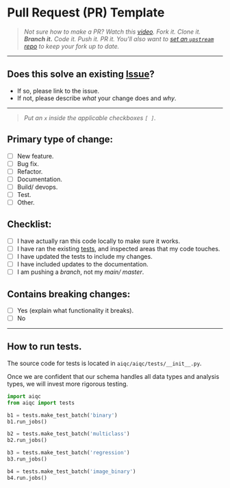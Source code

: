# Pull Request (PR) Template

> *Not sure how to make a PR? Watch this [video](https://www.youtube.com/watch?v=rgbCcBNZcdQ).
> Fork it. Clone it. **Branch it.** Code it. Push it. PR it.
> You'll also want to [set an `upstream` repo](https://www.atlassian.com/git/tutorials/git-forks-and-upstreams ) to keep your fork up to date.*

---

## Does this solve an existing [Issue](https://github.com/aiqc/aiqc/issues)? 
- If so, please link to the issue.
- If not, please describe *what* your change does and *why*.

---

> *Put an `x` inside the applicable checkboxes `[ ]`.*

## Primary type of change:
- [ ] New feature.
- [ ] Bug fix.
- [ ] Refactor.
- [ ] Documentation.
- [ ] Build/ devops.
- [ ] Test.
- [ ] Other.

## Checklist:
- [ ] I have actually ran this code locally to make sure it works.
- [ ] I have ran the existing [tests](https://github.com/aiqc/aiqc/new/main/.github#how-to-run-tests), and inspected areas that my code touches.
- [ ] I have updated the tests to include my changes.
- [ ] I have included updates to the documentation.
- [ ] I am pushing a *branch*, not my *main/ master*.

## Contains breaking changes:
- [ ] Yes (explain what functionality it breaks).
- [ ] No

---

## How to run tests.
The source code for tests is located in `aiqc/aiqc/tests/__init__.py`. 

Once we are confident that our schema handles all data types and analysis types, we will invest more rigorous testing.
```python
import aiqc
from aiqc import tests

b1 = tests.make_test_batch('binary')
b1.run_jobs()

b2 = tests.make_test_batch('multiclass')
b2.run_jobs()

b3 = tests.make_test_batch('regression')
b3.run_jobs()

b4 = tests.make_test_batch('image_binary')
b4.run.jobs()
```
